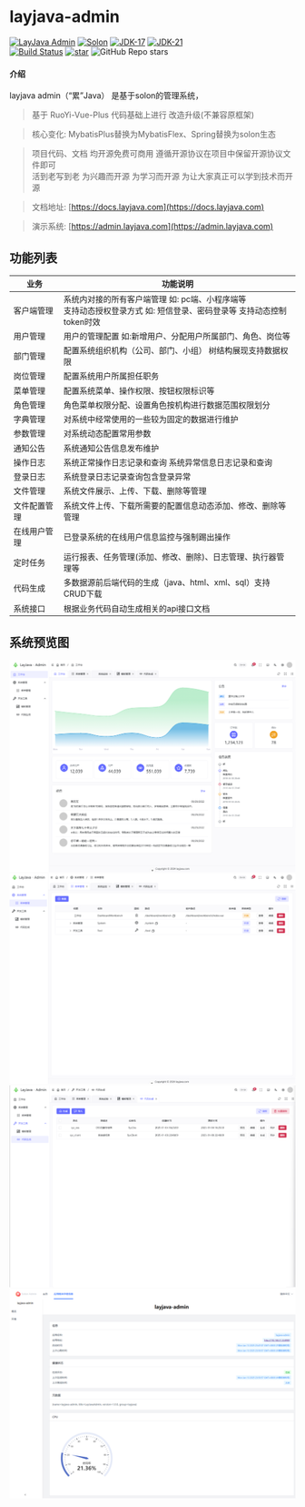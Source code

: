 # layjava-admin

[![LayJava Admin](https://img.shields.io/badge/LayJava_Admin-1.0.0-success.svg)](https://gitee.com/dromara/RuoYi-Vue-Plus)
[![Solon](https://img.shields.io/badge/Solon-3.0.6-blue.svg)]()
[![JDK-17](https://img.shields.io/badge/JDK-17-green.svg)]()
[![JDK-21](https://img.shields.io/badge/JDK-21-green.svg)]()
<br>
[![Build Status](https://drone.wangsr.vip/api/badges/opensolon/layjava-admin/status.svg)](https://drone.wangsr.vip/opensolon/layjava-admin)
[![star](https://gitee.com/opensolon/layjava-admin/badge/star.svg?theme=dark)](https://gitee.com/opensolon/layjava-admin/stargazers)
![GitHub Repo stars](https://img.shields.io/github/stars/chengliang4810/layjava-admin)

#### 介绍
layjava admin（“累”Java） 是基于solon的管理系统， 


> 基于 RuoYi-Vue-Plus 代码基础上进行 改造升级(不兼容原框架)

> 核心变化: MybatisPlus替换为MybatisFlex、Spring替换为solon生态

> 项目代码、文档 均开源免费可商用 遵循开源协议在项目中保留开源协议文件即可<br>
活到老写到老 为兴趣而开源 为学习而开源 为让大家真正可以学到技术而开源

> 文档地址: [https://docs.layjava.com](https://docs.layjava.com)

> 演示系统: [https://admin.layjava.com](https://admin.layjava.com)

## 功能列表

| 业务     | 功能说明                                                                 |
|--------|----------------------------------------------------------------------|
| 客户端管理  | 系统内对接的所有客户端管理 如: pc端、小程序端等<br>支持动态授权登录方式 如: 短信登录、密码登录等 支持动态控制token时效 |
| 用户管理   | 用户的管理配置 如:新增用户、分配用户所属部门、角色、岗位等                                       |
| 部门管理   | 配置系统组织机构（公司、部门、小组） 树结构展现支持数据权限                                       |
| 岗位管理   | 配置系统用户所属担任职务                                                         |
| 菜单管理   | 配置系统菜单、操作权限、按钮权限标识等                                                  |
| 角色管理   | 角色菜单权限分配、设置角色按机构进行数据范围权限划分                                           |
| 字典管理   | 对系统中经常使用的一些较为固定的数据进行维护                                               |
| 参数管理   | 对系统动态配置常用参数                                                          |
| 通知公告   | 系统通知公告信息发布维护                                                         |
| 操作日志   | 系统正常操作日志记录和查询 系统异常信息日志记录和查询                                          |
| 登录日志   | 系统登录日志记录查询包含登录异常                                                     |
| 文件管理   | 系统文件展示、上传、下载、删除等管理                                                   |
| 文件配置管理 | 系统文件上传、下载所需要的配置信息动态添加、修改、删除等管理                                       |
| 在线用户管理 | 已登录系统的在线用户信息监控与强制踢出操作                                                |
| 定时任务   | 运行报表、任务管理(添加、修改、删除)、日志管理、执行器管理等                                      |
| 代码生成   | 多数据源前后端代码的生成（java、html、xml、sql）支持CRUD下载                              |
| 系统接口   | 根据业务代码自动生成相关的api接口文档                                                 |


## 系统预览图

![img.png](docs/images/img.png)
![img.png](docs/images/img1.png)
![img.png](docs/images/img2.png)
![solon-admin.png](docs/images/solon-admin.png)
